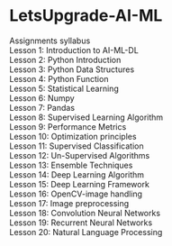 # LetsUpgrade-AI-ML
Assignments
syllabus<br/>
Lesson 1: Introduction to AI-ML-DL<br/>
Lesson 2: Python Introduction<br/>
Lesson 3: Python Data Structures<br/>
Lesson 4: Python Function<br/>
Lesson 5: Statistical Learning<br/>
Lesson 6: Numpy<br/>
Lesson 7: Pandas<br/>
Lesson 8: Supervised Learning Algorithm<br/>
Lesson 9: Performance Metrics<br/>
Lesson 10: Optimization principles<br/>
Lesson 11: Supervised Classification<br/>
Lesson 12: Un-Supervised Algorithms<br/>
Lesson 13: Ensemble Techniques<br/>
Lesson 14: Deep Learning Algorithm<br/>
Lesson 15: Deep Learning Framework<br/>
Lesson 16: OpenCV-image handling<br/>
Lesson 17: Image preprocessing<br/>
Lesson 18: Convolution Neural Networks<br/>
Lesson 19: Recurrent Neural Networks<br/>
Lesson 20: Natural Language Processing<br/>

